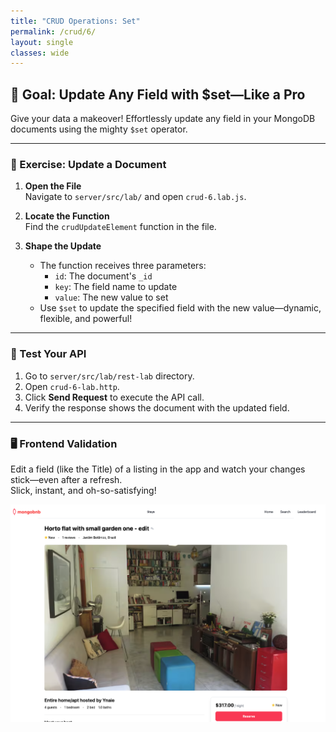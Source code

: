 ```yaml
---
title: "CRUD Operations: Set"
permalink: /crud/6/
layout: single
classes: wide
---
```


## 🚀 Goal: Update Any Field with $set—Like a Pro

Give your data a makeover! Effortlessly update any field in your MongoDB documents using the mighty `$set` operator.

---

### 🧩 Exercise: Update a Document

1. **Open the File**  
   Navigate to `server/src/lab/` and open `crud-6.lab.js`.

2. **Locate the Function**  
   Find the `crudUpdateElement` function in the file.

3. **Shape the Update**  
   - The function receives three parameters:
     - `id`: The document's `_id`
     - `key`: The field name to update
     - `value`: The new value to set
   - Use `$set` to update the specified field with the new value—dynamic, flexible, and powerful!

---

### 🚦 Test Your API

1. Go to `server/src/lab/rest-lab` directory.
2. Open `crud-6-lab.http`.
3. Click **Send Request** to execute the API call.
4. Verify the response shows the document with the updated field.

---

### 🖥️ Frontend Validation

Edit a field (like the Title) of a listing in the app and watch your changes stick—even after a refresh.  
Slick, instant, and oh-so-satisfying!

![crud-6-lab](../../assets/images/crud-6-lab.png)

